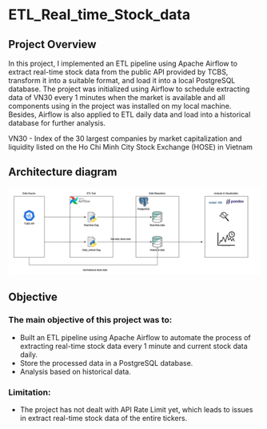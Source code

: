 # ETL_Real_time_Stock_data


## Project Overview

In this project, I implemented an ETL pipeline using Apache Airflow to extract real-time stock data from the public API provided by TCBS, transform it into a suitable format, and load it into a local PostgreSQL database. The project was initialized using Airflow to schedule extracting data of VN30 every 1 minutes when the market is available and all components using in the project was installed on my local machine. Besides, Airflow is also applied to ETL daily data and load into a historical database for further analysis.

VN30 - Index of the 30 largest companies by market capitalization and liquidity listed on the Ho Chi Minh City Stock Exchange (HOSE) in Vietnam

<!-- ARCHITECTURE DIAGRAM -->
## Architecture diagram

![Architecture](./Architecture.png)


## Objective
### The main objective of this project was to:

- Built an ETL pipeline using Apache Airflow to automate the process of extracting real-time stock data every 1 minute and current stock data daily. 
- Store the processed data in a PostgreSQL database.
- Analysis based on historical data.

<!-- LIMITATION -->
### Limitation:

- The project has not dealt with API Rate Limit yet, which leads to issues in extract real-time stock data of the entire tickers.
